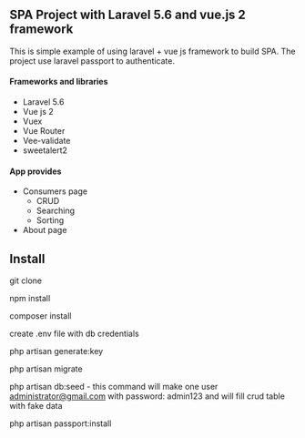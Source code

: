 

## SPA Project with Laravel 5.6 and vue.js 2 framework

This is simple example of using laravel + vue js  framework to build SPA.
The project use laravel passport to authenticate.


#### Frameworks and libraries
  
   - Laravel 5.6
   - Vue js 2
   - Vuex
   - Vue Router
   - Vee-validate
   - sweetalert2
    
   
#### App provides

   - Consumers page 
        - CRUD
        - Searching
        - Sorting
   - About page     
   
   
## Install

 git clone 
 
 npm install
 
 composer install
 
 create .env file with db credentials
 
 php artisan generate:key
 
 php artisan migrate
 
 php artisan db:seed  - this command will make one user administrator@gmail.com with password: admin123 and will fill crud table with fake data
 
 php artisan passport:install
     